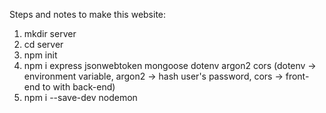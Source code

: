 Steps and notes to make this website:
1. mkdir server
2. cd server
3. npm init
4. npm i express jsonwebtoken mongoose dotenv argon2 cors
(dotenv -> environment variable, argon2 -> hash user's password, cors -> front-end to with back-end)
5. npm i --save-dev nodemon